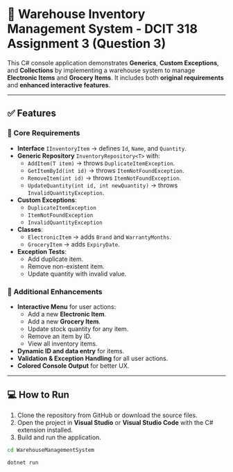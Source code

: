 # 🏬 Warehouse Inventory Management System - DCIT 318 Assignment 3 (Question 3)

This C# console application demonstrates **Generics**, **Custom Exceptions**, and **Collections** by implementing a warehouse system to manage **Electronic Items** and **Grocery Items**. It includes both **original requirements** and **enhanced interactive features**.

---

## ✅ Features

### 🔹 Core Requirements
- **Interface** `IInventoryItem` → defines `Id`, `Name`, and `Quantity`.
- **Generic Repository** `InventoryRepository<T>` with:
  - `AddItem(T item)` → throws `DuplicateItemException`.
  - `GetItemById(int id)` → throws `ItemNotFoundException`.
  - `RemoveItem(int id)` → throws `ItemNotFoundException`.
  - `UpdateQuantity(int id, int newQuantity)` → throws `InvalidQuantityException`.
- **Custom Exceptions**:
  - `DuplicateItemException`
  - `ItemNotFoundException`
  - `InvalidQuantityException`
- **Classes**:
  - `ElectronicItem` → adds `Brand` and `WarrantyMonths`.
  - `GroceryItem` → adds `ExpiryDate`.
- **Exception Tests**:
  - Add duplicate item.
  - Remove non-existent item.
  - Update quantity with invalid value.

### 🔹 Additional Enhancements
- **Interactive Menu** for user actions:
  - Add a new **Electronic Item**.
  - Add a new **Grocery Item**.
  - Update stock quantity for any item.
  - Remove an item by ID.
  - View all inventory items.
- **Dynamic ID and data entry** for items.
- **Validation & Exception Handling** for all user actions.
- **Colored Console Output** for better UX.

---

## 💻 How to Run

1. Clone the repository from GitHub or download the source files.
2. Open the project in **Visual Studio** or **Visual Studio Code** with the C# extension installed.
3. Build and run the application.

```bash
cd WarehouseManagementSystem

dotnet run
